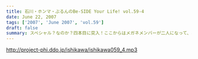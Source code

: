 ```yaml
---
title: 石川・ホンマ・ぶるんのBe-SIDE Your Life! vol.59-4
date: June 22, 2007
tags: ['2007', 'June 2007', 'vol.59']
draft: false
summary: スペシャル？なのか？四本目に突入！ここからはメガネメンバーが二人になって、お三方フルメンバーでお届け。火曜収録後ですので、イベントの募集状況＆企画進行についてのご報告も盛り込まれてるので最後まで聴くように〜〜！NAMAE
---
```


http://project-phi.ddo.jp/ishikawa/ishikawa059_4.mp3